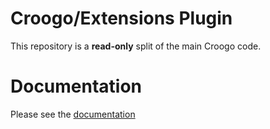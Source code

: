 # Croogo/Extensions Plugin

This repository is a **read-only** split of the main Croogo code.

# Documentation

Please see the [documentation](http://docs.vamshop.com/3.0)
